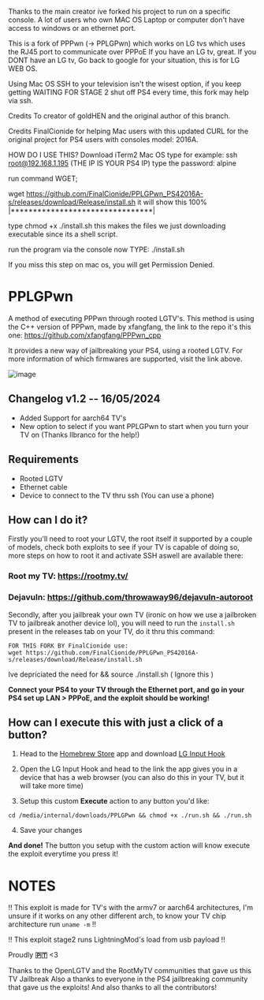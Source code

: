 Thanks to the main creator ive forked his project to run on a specific console.
A lot of users who own MAC OS Laptop or computer don't have access to windows or an ethernet port.

This is a fork of PPPwn (-> PPLGPwn) which works on LG tvs which uses the RJ45 port to communicate over PPPoE
If you have an LG tv, great. 
If you DONT have an LG tv, Go back to google for your situation, this is for LG WEB OS.

Using Mac OS SSH to your television isn't the wisest option, if you keep getting WAITING FOR STAGE 2 shut off PS4 every time, 
this fork may help via ssh. 

Credits
To creator of goldHEN
and the original author of this branch.

Credits 
FinalCionide for helping Mac users with this updated CURL for the original project for PS4 users with consoles model: 2016A.

HOW DO I USE THIS?
Download iTerm2 Mac OS
type for example:   ssh root@192.168.1.195     (THE IP IS YOUR PS4 IP)
type the password:  alpine

run command  WGET;

wget https://github.com/FinalCionide/PPLGPwn_PS42016A-s/releases/download/Release/install.sh
it will show this 100% |********************************|

type chmod +x ./install.sh
 this makes the files we just downloading executable since its a shell script.

 run the program via the console now  TYPE:  ./install.sh

 If you miss this step on mac os, you will get Permission Denied. 
 

# PPLGPwn
A method of executing PPPwn through rooted LGTV's.
This method is using the C++ version of PPPwn, made by xfangfang, the link to the repo it's this one:
https://github.com/xfangfang/PPPwn_cpp

It provides a new way of jailbreaking your PS4, using a rooted LGTV.
For more information of which firmwares are supported, visit the link above.

![image](https://github.com/zauceee/PPLGPwn/assets/37784801/068d16b5-051e-4f22-bdf7-b0e3b46e6590)

## Changelog v1.2 -- 16/05/2024
- Added Support for aarch64 TV's
- New option to select if you want PPLGPwn to start when you turn your TV on (Thanks llbranco for the help!)

## Requirements
- Rooted LGTV
- Ethernet cable
- Device to connect to the TV thru ssh (You can use a phone)

## How can I do it?

Firstly you'll need to root your LGTV, the root itself it supported by a couple of models, check both exploits to see if your TV is capable of doing so, more steps on how to root it and activate SSH aswell are available there:
### Root my TV: https://rootmy.tv/
### Dejavuln: https://github.com/throwaway96/dejavuln-autoroot

Secondly, after you jailbreak your own TV (ironic on how we use a jailbroken TV to jailbreak another device lol), you will need to run the ```install.sh``` present in the releases tab on your TV, do it thru this command:

```
FOR THIS FORK BY FinalCionide use: 
wget https://github.com/FinalCionide/PPLGPwn_PS42016A-s/releases/download/Release/install.sh 
```
Ive depriciated the need for 
&& source ./install.sh ( Ignore this )

**Connect your PS4 to your TV through the Ethernet port, and go in your PS4 set up LAN > PPPoE, and the exploit should be working!**

## How can I execute this with just a click of a button?
1. Head to the [Homebrew Store](https://www.webosbrew.org/) app and download [LG Input Hook](https://repo.webosbrew.org/apps/org.webosbrew.inputhook/)

2. Open the LG Input Hook and head to the link the app gives you in a device that has a web browser (you can also do this in your TV, but it will take more time)

3. Setup this custom **Execute** action to any button you'd like:

```
cd /media/internal/downloads/PPLGPwn && chmod +x ./run.sh && ./run.sh
```   

4. Save your changes

**And done!** The button you setup with the custom action will know execute the exploit everytime you press it!

# NOTES
!! This exploit is made for TV's with the armv7 or aarch64 architectures, I'm unsure if it works on any other different arch, to know your TV chip architecture run ```uname -m``` !!

!! This exploit stage2 runs LightningMod's load from usb payload !!

Proudly **🇵🇹** <3

Thanks to the OpenLGTV and the RootMyTV communities that gave us this TV Jailbreak
Also a thanks to everyone in the PS4 jailbreaking community that gave us the exploits!
And also thanks to all the contributors!
